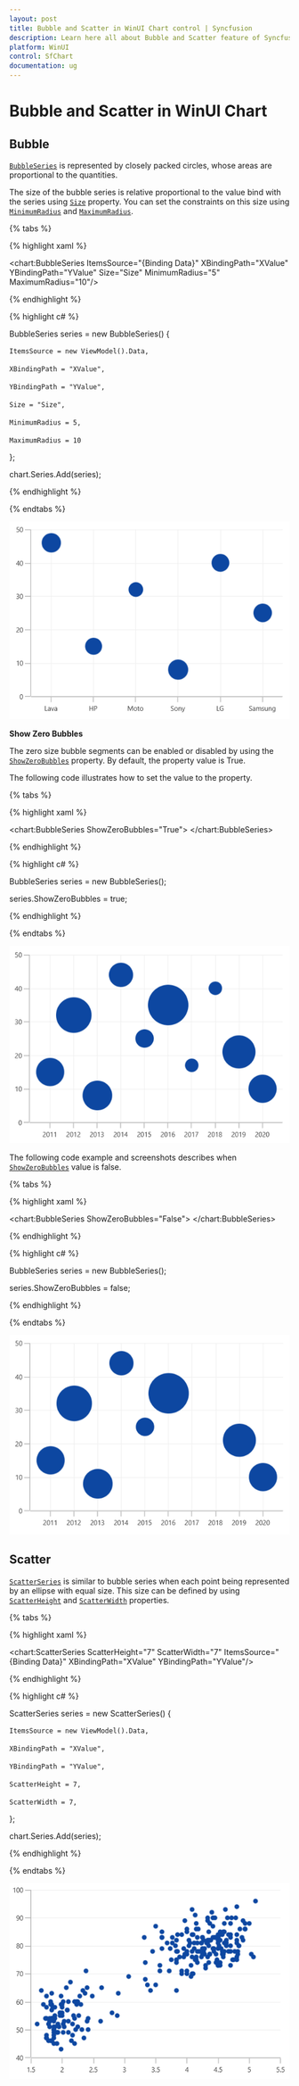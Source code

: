 ```yaml
---
layout: post
title: Bubble and Scatter in WinUI Chart control | Syncfusion
description: Learn here all about Bubble and Scatter feature of Syncfusion WinUI Chart control with zero bubble support and more.
platform: WinUI
control: SfChart
documentation: ug
---
```


# Bubble and Scatter in WinUI Chart

## Bubble 

[`BubbleSeries`](https://help.syncfusion.com/cr/WinUI/Syncfusion.UI.Xaml.Charts.BubbleSeries.html#) is represented by closely packed circles, whose areas are proportional to the quantities. 

The size of the bubble series is relative proportional to the value bind with the series using [`Size`](https://help.syncfusion.com/cr/WinUI/Syncfusion.UI.Xaml.Charts.BubbleSeries.html#Syncfusion_UI_Xaml_Charts_BubbleSeries_Size)  property. You can set the constraints on this size using [`MinimumRadius`](https://help.syncfusion.com/cr/WinUI/Syncfusion.UI.Xaml.Charts.BubbleSeries.html#Syncfusion_UI_Xaml_Charts_BubbleSeries_MaximumRadius) and [`MaximumRadius`](https://help.syncfusion.com/cr/WinUI/Syncfusion.UI.Xaml.Charts.BubbleSeries.html#Syncfusion_UI_Xaml_Charts_BubbleSeries_MaximumRadius).

{% tabs %}

{% highlight xaml %}

<chart:BubbleSeries ItemsSource="{Binding Data}" XBindingPath="XValue" YBindingPath="YValue" Size="Size" MinimumRadius="5" MaximumRadius="10"/>

{% endhighlight %}

{% highlight c# %}

BubbleSeries series = new BubbleSeries()
{

    ItemsSource = new ViewModel().Data,

    XBindingPath = "XValue",

    YBindingPath = "YValue",

    Size = "Size",

    MinimumRadius = 5,

    MaximumRadius = 10

};

chart.Series.Add(series);

{% endhighlight %}

{% endtabs %}

![Bubble chart type in WinUI](Series_images/bubble_chart.png)

**Show Zero Bubbles**

The zero size bubble segments can be enabled or disabled by using the [`ShowZeroBubbles`](https://help.syncfusion.com/cr/WinUI/Syncfusion.UI.Xaml.Charts.BubbleSeries.html#Syncfusion_UI_Xaml_Charts_BubbleSeries_ShowZeroBubblesProperty) property. By default, the property value is True.

The following code illustrates how to set the value to the property.

{% tabs %}

{% highlight xaml %}

<chart:BubbleSeries ShowZeroBubbles="True">
</chart:BubbleSeries>

{% endhighlight %}

{% highlight c# %}

BubbleSeries series = new BubbleSeries();

series.ShowZeroBubbles = true;

{% endhighlight %}

{% endtabs %}

![ShowZeroBubbles support in WinUI](Series_images/showzerobubble_true.png)

The following code example and screenshots describes when [`ShowZeroBubbles`](https://help.syncfusion.com/cr/WinUI/Syncfusion.UI.Xaml.Charts.BubbleSeries.html#Syncfusion_UI_Xaml_Charts_BubbleSeries_ShowZeroBubblesProperty) value is false.

{% tabs %}

{% highlight xaml %}

<chart:BubbleSeries ShowZeroBubbles="False">
</chart:BubbleSeries>

{% endhighlight %}

{% highlight c# %}

BubbleSeries series = new BubbleSeries();

series.ShowZeroBubbles = false;

{% endhighlight %}

{% endtabs %}

![ShowZeroBubbles support in WinUI Chart](Series_images/showzerobubble_false.png)

## Scatter

[`ScatterSeries`](https://help.syncfusion.com/cr/WinUI/Syncfusion.UI.Xaml.Charts.ScatterSeries.html#) is similar to bubble series when each point being represented by an ellipse with equal size. This size can be defined by using [`ScatterHeight`](https://help.syncfusion.com/cr/WinUI/Syncfusion.UI.Xaml.Charts.ScatterSeries.html#Syncfusion_UI_Xaml_Charts_ScatterSeries_ScatterHeight) and [`ScatterWidth`](https://help.syncfusion.com/cr/WinUI/Syncfusion.UI.Xaml.Charts.ScatterSeries.html#Syncfusion_UI_Xaml_Charts_ScatterSeries_ScatterWidth) properties.

{% tabs %}

{% highlight xaml %}

<chart:ScatterSeries ScatterHeight="7" ScatterWidth="7" ItemsSource="{Binding Data}" XBindingPath="XValue" YBindingPath="YValue"/>

{% endhighlight %}

{% highlight c# %}

ScatterSeries series = new ScatterSeries()
{

    ItemsSource = new ViewModel().Data,

    XBindingPath = "XValue",

    YBindingPath = "YValue",

    ScatterHeight = 7,

    ScatterWidth = 7,

};

chart.Series.Add(series);

{% endhighlight %}

{% endtabs %}

![Scatter chart type in WinUI](Series_images/scatter_chart.png)
